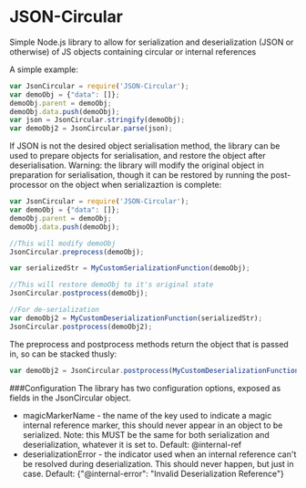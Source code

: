 JSON-Circular
=============

Simple Node.js library to allow for serialization and deserialization (JSON or otherwise) of JS objects containing circular or internal references


A simple example:
```JavaScript
var JsonCircular = require('JSON-Circular');
var demoObj = {"data": []};
demoObj.parent = demoObj;
demoObj.data.push(demoObj);
var json = JsonCircular.stringify(demoObj);
var demoObj2 = JsonCircular.parse(json);
```

If JSON is not the desired object serialisation method, the library can be used to prepare objects for serialisation, and restore the object after deserialisation.
Warning: the library will modify the original object in preparation for serialisation, though it can be restored by running the post-processor on the object when serializaztion is complete:
```JavaScript
var JsonCircular = require('JSON-Circular');
var demoObj = {"data": []};
demoObj.parent = demoObj;
demoObj.data.push(demoObj);

//This will modify demoObj
JsonCircular.preprocess(demoObj);

var serializedStr = MyCustomSerializationFunction(demoObj);

//This will restore demoObj to it's original state
JsonCircular.postprocess(demoObj);

//For de-serialization
var demoObj2 = MyCustomDeserializationFunction(serializedStr);
JsonCircular.postprocess(demoObj2);
```

The preprocess and postprocess methods return the object that is passed in, so can be stacked thusly:
```JavaScript
var demoObj2 = JsonCircular.postprocess(MyCustomDeserializationFunction(demoObj2));
```

###Configuration
The library has two configuration options, exposed as fields in the JsonCircular object.
 - magicMarkerName - the name of the key used to indicate a magic internal reference marker, this should never appear in an object to be serialized. Note: this MUST be the same for both serialization and deserialization, whatever it is set to. Default: @internal-ref
 - deserializationError - the indicator used when an internal reference can't be resolved during deserialization. This should never happen, but just in case. Default: {"@internal-error": "Invalid Deserialization Reference"}

